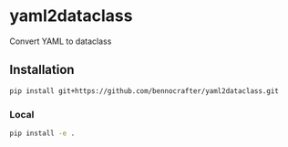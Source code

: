 # yaml2dataclass

Convert YAML to dataclass

## Installation

```bash
pip install git+https://github.com/bennocrafter/yaml2dataclass.git
```


### Local
```bash
pip install -e .
```

